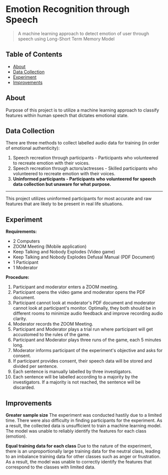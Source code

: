 # Emotion Recognition through Speech

> A machine learning approach to detect emotion of user through speech using Long-Short Term Memory Model 

## Table of Contents
- [About](#about)
- [Data Collection](#data-collection)
- [Experiment](#experiment)
- [Improvements](#improvements)

## About
Purpose of this project is to utilize a machine learning approach to classify features within human speech that dictates emotional state.

## Data Collection
There are three methods to collect labelled audio data for training (in order of emotional authenticity):
1. Speech recreation through participants - Participants who volunteered to recreate emotion with their voices.
2. Speech recreation through actors/actresses - Skilled participants who volunteered to recreate emotion with their voices.
3. __Uninformed participants - Participants who volunteered for speech data collection but unaware for what purpose.__
***
This project utilizes uninformed participants for most accurate and raw features that are likely to be present in real life situations. 

## Experiment
**Requirements:**
* 2 Computers
* ZOOM Meeting (Mobile application)
* Keep Talking and Nobody Explodes (Video game)
* Keep Talking and Nobody Explodes Defusal Manual (PDF Document)
* 1 Participant
* 1 Moderator

**Procedure:**
1. Participant and moderator enters a ZOOM meeting.
2. Participant opens the video game and moderator opens the PDF document.
3. Participant cannot look at moderator's PDF document and moderator cannot look at participant's monitor. Optimally, they both should be in different rooms to minimize audio feedback and improve recording audio clarity.
4. Moderator records the ZOOM Meeting.
5. Participant and Moderator plays a trial run where participant will get accustomed to the rules of the game.
6. Participant and Moderator plays three runs of the game, each 5 minutes long.
7. Moderator informs participant of the experiment's objective and asks for consent.
8. If participant provides consent, their speech data will be stored and divided per sentence.
9. Each sentence is manually labelled by three investigators.
10. Each sentence will be labelled according to a majority by the investigators. If a majority is not reached, the sentence will be discarded. 

## Improvements
**Greater sample size**
The experiment was conducted hastily due to a limited time. There were also difficulty in finding participants for the experiment. As a result, the collected data is unsufficient to train a machine learning model. The model was unable to reliably identify the features for each class (emotion).

**Equal training data for each class**
Due to the nature of the experiment, there is an unproportionally large training data for the neutral class, leading to an imbalance training data for other classes such as anger or frustration. As a result, the model was unable to correctly identify the features that correspond to the classes with limited data.
